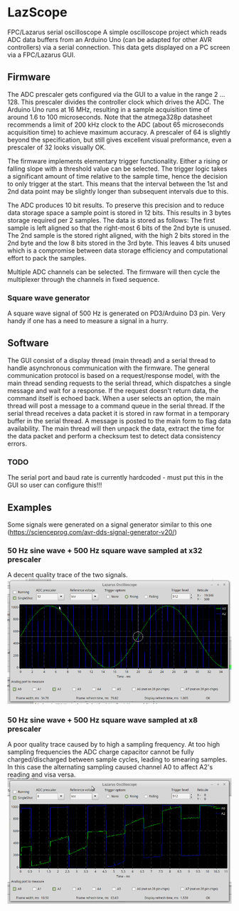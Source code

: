 # LazScope
FPC/Lazarus serial oscilloscope
A simple oscilloscope project which reads ADC data buffers from an Arduino Uno (can be adapted for other AVR controllers) via a serial connection.  This data gets displayed on a PC screen via a FPC/Lazarus GUI.

## Firmware
The ADC prescaler gets configured via the GUI to a value in the range 2 ... 128.  This prescaler divides the controller clock which drives the ADC. The Arduino Uno runs at 16 MHz, resulting in a sample acquisition time of around 1.6 to 100 microseconds. Note that the atmega328p datasheet recommends a limit of 200 kHz clock to the ADC (about 65 microseconds acquisition time) to achieve maximum accuracy.  A prescaler of 64 is slightly beyond the specification, but still gives excellent visual preformance, even a prescaler of 32 looks visually OK.

The firmware implements elementary trigger functionality.  Either a rising or falling slope with a threshold value can be selected.  The trigger logic takes a significant amount of time relative to the sample time, hence the decision to only trigger at the start.  This means that the interval between the 1st and 2nd data point may be slightly longer than subsequent intervals due to this.

The ADC produces 10 bit results.  To preserve this precision and to reduce data storage space a sample point is stored in 12 bits.  This results in 3 bytes storage required per 2 samples.  The data is stored as follows:
The first sample is left aligned so that the right-most 6 bits of the 2nd byte is unused.  The 2nd sample is the stored right aligned, with the high 2 bits stored in the 2nd byte and the low 8 bits stored in the 3rd byte. This leaves 4 bits unused which is a compromise between data storage efficiency and computational effort to pack the samples.

Multiple ADC channels can be selected.  The firmware will then cycle the multiplexer through the channels in fixed sequence.

### Square wave generator
A square wave signal of 500 Hz is generated on PD3/Arduino D3 pin. Very handy if one has a need to measure a signal in a hurry.

## Software
The GUI consist of a display thread (main thread) and a serial thread to handle asynchronous communication with the firmware.  The general communication protocol is based on a request/response model, with the main thread sending requests to the serial thread, which dispatches a single message and wait for a response.  If the request doesn't return data, the command itself is echoed back.  When a user selects an option, the main thread will post a message to a command queue in the serial thread.  If the serial thread receives a data packet it is stored in raw format in a temporary buffer in the serial thread.  A message is posted to the main form to flag data availability.  The main thread will then unpack the data, extract the time for the data packet and perform a checksum test to detect data consistency errors.

### TODO
The serial port and baud rate is currently hardcoded - must put this in the GUI so user can configure this!!!

## Examples
Some signals were generated on a signal generator similar to this one (https://scienceprog.com/avr-dds-signal-generator-v20/)

### 50 Hz sine wave + 500 Hz square wave sampled at x32 prescaler
A decent quality trace of the two signals.
![](images/50Hz_sine_500Hz_squarex32.png)

### 50 Hz sine wave + 500 Hz square wave sampled at x8 prescaler
A poor quality trace caused by to high a sampling frequency. At too high sampling frequencies the ADC charge capacitor cannot be fully charged/discharged between sample cycles, leading to smearing samples.  In this case the alternating sampling caused channel A0 to affect A2's reading and visa versa.
![](images/50Hz_sine_500Hz_squarex8.png)

